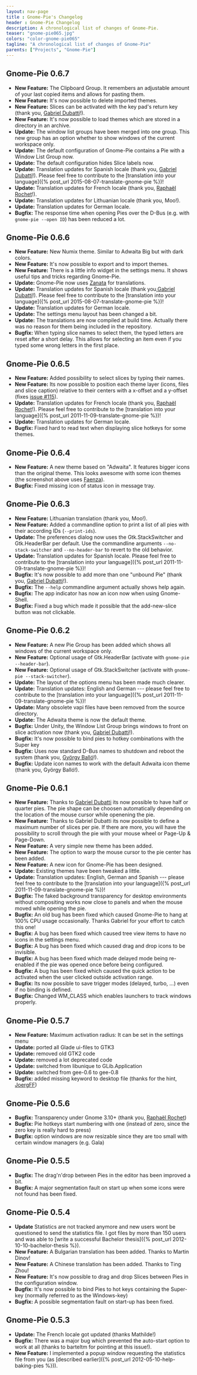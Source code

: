 ```yaml
---
layout: nav-page
title : Gnome-Pie's Changelog
header : Gnome-Pie Changelog
description: A chronological list of changes of Gnome-Pie.
teaser: "gnome-pie065.jpg"
colors: "color-gnome-pie065"
tagline: "A chronological list of changes of Gnome-Pie"
parents: ["Projects", "Gnome-Pie"]
---
```



## Gnome-Pie 0.6.7

* **New Feature:** The Clipboard Group. It remembers an adjustable amount of your last copied items and allows for pasting them.
* **New Feature:** It's now possible to delete imported themes.
* **New Feature:** Slices can be activated with the key pad's return key (thank you, [Gabriel Dubatti](https://github.com/gabdub)!).
* **New Feature:** It's now possible to load themes which are stored in a directory in an archive.
* **Update:** The window list groups have been merged into one group. This new group has an option whether to show windows of the current workspace only.
* **Update:** The default configuration of Gnome-Pie contains a Pie with a Window List Group now.
* **Update:** The default configuration hides Slice labels now.
* **Update:** Translation updates for Spanish locale (thank you, [Gabriel Dubatti](https://github.com/gabdub)!). Please feel free to contribute to the [translation into your language]({% post_url 2015-08-07-translate-gnome-pie %})!
* **Update:** Translation updates for French locale (thank you, [Raphaël Rochet](https://github.com/RaphaelRochet)!).
* **Update:** Translation updates for Lithuanian locale (thank you, Moo!).
* **Update:** Translation updates for German locale.
* **Bugfix:** The response time when opening Pies over the D-Bus (e.g. with `gnome-pie --open ID`) has been reduced a lot.


## Gnome-Pie 0.6.6

* **New Feature:** New Numix theme. Similar to Adwaita Big but with dark colors.
* **New Feature:** It's now possible to export and to import themes.
* **New Feature:** There is a little info widget in the settings menu. It shows useful tips and tricks regarding Gnome-Pie.
* **Update:** Gnome-Pie now uses [Zanata](https://translate.zanata.org/zanata/iteration/view/gnome-pie/develop) for translations.
* **Update:** Translation updates for Spanish locale (thank you,[Gabriel Dubatti](https://github.com/gabdub)!). Please feel free to contribute to the [translation into your language]({% post_url 2015-08-07-translate-gnome-pie %})!
* **Update:** Translation updates for German locale.
* **Update:** The settings menu layout has been changed a bit.
* **Update:** The translations are now compiled at build time. Actually there was no reason for them being included in the repository.
* **Bugfix:** When typing slice names to select them, the typed letters are reset after a short delay. This allows for selecting an item even if you typed some wrong letters in the first place.


## Gnome-Pie 0.6.5

* **New Feature:** Added possibility to select slices by typing their names.
* **New Feature:** Its now possible to position each theme layer (icons, files and slice caption) relative to their centers with a x-offset and a y-offset (fixes [issue #115](https://github.com/Simmesimme/Gnome-Pie/issues/115)).
* **Update:** Translation updates for French locale (thank you, [Raphaël Rochet](https://github.com/RaphaelRochet)!). Please feel free to contribute to the [translation into your language]({% post_url 2011-11-09-translate-gnome-pie %})!
* **Update:** Translation updates for German locale.
* **Bugfix:** Fixed hard to read text when displaying slice hotkeys for some themes.


## Gnome-Pie 0.6.4

* **New Feature:** A new theme based on "Adwaita". It features bigger icons than the original theme. This looks awesome with some icon themes (the screenshot above uses [Faenza](http://tiheum.deviantart.com/art/Faenza-Icons-173323228)).
* **Bugfix:** Fixed missing icon of status icon in message tray.


## Gnome-Pie 0.6.3

* **New Feature:** Lithuanian translation (thank you, Moo!).
* **New Feature:** Added a commandline option to print a list of all pies with their according IDs (`--print-ids`).
* **Update:** The preferences dialog now uses the Gtk.StackSwitcher and Gtk.HeaderBar per default. Use the commandline arguments `--no-stack-switcher` and `--no-header-bar` to revert to the old behavior.
* **Update:** Translation updates for Spanish locale. Please feel free to contribute to the [translation into your language]({% post_url 2011-11-09-translate-gnome-pie %})!
* **Bugfix:** It's now possible to add more than one "unbound Pie" (thank you, [Gabriel Dubatti](https://github.com/gabdub)!).
* **Bugfix:** The `--help` commandline argument actually shows help again.
* **Bugfix:** The app indicator has now an icon now when using Gnome-Shell.
* **Bugfix:** Fixed a bug which made it possible that the add-new-slice button was not clickable.


## Gnome-Pie 0.6.2

* **New Feature:** A new Pie Group has been added which shows all windows of the current workspace only.
* **New Feature:** Optional usage of Gtk.HeaderBar (activate with `gnome-pie --header-bar`).
* **New Feature:** Optional usage of Gtk.StackSwitcher (activate with `gnome-pie --stack-switcher`).
* **Update:** The layout of the options menu has been made much clearer.
* **Update:** Translation updates: English and German --- please feel free to contribute to the [translation into your language]({% post_url 2011-11-09-translate-gnome-pie %})!
* **Update:** Many obsolete vapi files have been removed from the source directory.
* **Update:** The Adwaita theme is now the default theme.
* **Bugfix:** Under Unity, the Window List Group brings windows to front on slice activation now (thank you, [Gabriel Dubatti](https://github.com/gabdub)!).
* **Bugfix:** It's now possible to bind pies to hotkey combinations with the Super key
* **Bugfix:** Uses now standard D-Bus names to shutdown and reboot the system (thank you, [György Balló](https://github.com/City-busz)!).
* **Bugfix:** Update icon names to work with the default Adwaita icon theme (thank you, György Balló!).


## Gnome-Pie 0.6.1

* **New Feature:** Thanks to [Gabriel Dubatti](https://github.com/gabdub) its now possible to have half or quarter pies. The pie shape can be choosen automatically depending on the location of the mouse cursor while openening the pie.
* **New Feature:** Thanks to Gabriel Dubatti its now possible to define a maximum number of slices per pie. If there are more, you will have the possibility to scroll through the pie with your mouse wheel or Page-Up & Page-Down.
* **New Feature:** A very simple new theme has been added.
* **New Feature:** The option to warp the mouse cursor to the pie center has been added.
* **New Feature:** A new icon for Gnome-Pie has been designed.
* **Update:** Existing themes have been tweaked a little.
* **Update:** Translation updates: English, German and Spanish --- please feel free to contribute to the [translation into your language]({% post_url 2011-11-09-translate-gnome-pie %})!
* **Bugfix:** The faked background transparency for desktop environments without compositing works now close to panels and when the mouse moved while opening the pie.
* **Bugfix:** An old bug has been fixed which caused Gnome-Pie to hang at 100% CPU usage occasionally. Thanks Gabriel for your effort to catch this one!
* **Bugfix:** A bug has been fixed which caused tree view items to have no icons in the settings menu.
* **Bugfix:** A bug has been fixed which caused drag and drop icons to be invisible.
* **Bugfix:** A bug has been fixed which made delayed mode being re-enabled if the pie was opened once before being configured.
* **Bugfix:** A bug has been fixed which caused the quick action to be activated when the user clicked outside activation range.
* **Bugfix:** Its now possible to save trigger modes (delayed, turbo, ...) even if no binding is defined.
* **Bugfix:** Changed WM_CLASS which enables launchers to track windows properly.


## Gnome-Pie 0.5.7

* **New Feature:** Maximum activation radius: It can be set in the settings menu
* **Update:** ported all Glade ui-files to GTK3
* **Update:** removed old GTK2 code
* **Update:** removed a lot deprecated code
* **Update:** switched from libunique to GLib.Application
* **Update:** switched from gee-0.6 to gee-0.8
* **Bugfix:** added missing keyword to desktop file (thanks for the hint, [JoergFF](https://github.com/JoergFF))


## Gnome-Pie 0.5.6

* **Bugfix:** Transparency under Gnome 3.10+ (thank you, [Raphaël Rochet](https://github.com/RaphaelRochet))
* **Bugfix:** Pie hotkeys start numbering with one (instead of zero, since the zero key is really hard to press)
* **Bugfix:** option windows are now resizable since they are too small with certain window managers (e.g. Gala)


## Gnome-Pie 0.5.5

* **Bugfix:** The drag'n'drop between Pies in the editor has been improved a bit.
* **Bugfix:** A major segmentation fault on start up when some icons were not found has been fixed.


## Gnome-Pie 0.5.4

* **Update** Statistics are not tracked anymore and new users wont be questioned to send the statistics file. I got files by more than 150 users and was able to [write a successful Bachelor thesis]({% post_url 2012-10-10-bachelor-thesis %}).
* **New Feature:** A Bulgarian translation has been added. Thanks to Martin Dinov!
* **New Feature:** A Chinese translation has been added. Thanks to Ting Zhou!
* **New Feature:** It's now possible to drag and drop Slices between Pies in the configuration window.
* **Bugfix:** It's now possible to bind Pies to hot keys containing the Super-key (normally referred to as the Windows-key)
* **Bugfix:** A possible segmentation fault on start-up has been fixed.


## Gnome-Pie 0.5.3

* **Update:** The French locale got updated (thanks Mathilde!)
* **Bugfix:** There was a major bug which prevented the auto-start option to work at all (thanks to barteltm for pointing at this issue!).
* **New Feature:** I implemented a popup window requesting the statistics file from you (as [described earlier]({% post_url 2012-05-10-help-baking-pies %})).
